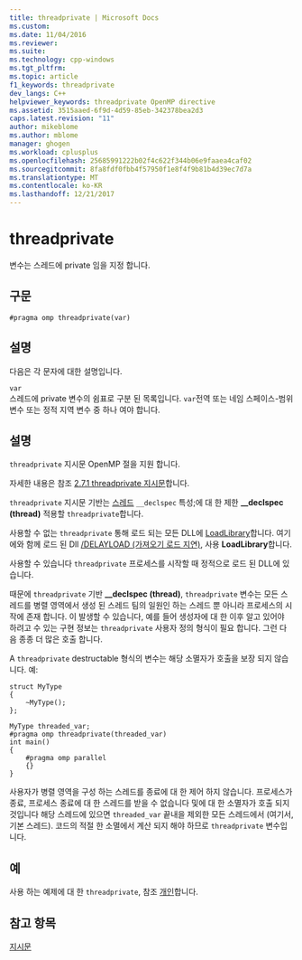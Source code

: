 ```yaml
---
title: threadprivate | Microsoft Docs
ms.custom: 
ms.date: 11/04/2016
ms.reviewer: 
ms.suite: 
ms.technology: cpp-windows
ms.tgt_pltfrm: 
ms.topic: article
f1_keywords: threadprivate
dev_langs: C++
helpviewer_keywords: threadprivate OpenMP directive
ms.assetid: 3515aaed-6f9d-4d59-85eb-342378bea2d3
caps.latest.revision: "11"
author: mikeblome
ms.author: mblome
manager: ghogen
ms.workload: cplusplus
ms.openlocfilehash: 25685991222b02f4c622f344b06e9faaea4caf02
ms.sourcegitcommit: 8fa8fdf0fbb4f57950f1e8f4f9b81b4d39ec7d7a
ms.translationtype: MT
ms.contentlocale: ko-KR
ms.lasthandoff: 12/21/2017
---
```

# <a name="threadprivate"></a>threadprivate
변수는 스레드에 private 임을 지정 합니다.  
  
## <a name="syntax"></a>구문  
  
```  
#pragma omp threadprivate(var)  
```  
  
## <a name="remarks"></a>설명  
 다음은 각 문자에 대한 설명입니다.  
  
 `var`  
 스레드에 private 변수의 쉼표로 구분 된 목록입니다. `var`전역 또는 네임 스페이스-범위 변수 또는 정적 지역 변수 중 하나 여야 합니다.  
  
## <a name="remarks"></a>설명  
 `threadprivate` 지시문 OpenMP 절을 지원 합니다.  
  
 자세한 내용은 참조 [2.7.1 threadprivate 지시문](../../../parallel/openmp/2-7-1-threadprivate-directive.md)합니다.  
  
 `threadprivate` 지시문 기반는 [스레드](../../../cpp/thread.md) `__declspec` 특성;에 대 한 제한 **__declspec (thread)** 적용할 `threadprivate`합니다.  
  
 사용할 수 없는 `threadprivate` 통해 로드 되는 모든 DLL에 [LoadLibrary](http://msdn.microsoft.com/library/windows/desktop/ms684175)합니다.  여기에와 함께 로드 된 Dll [/DELAYLOAD (가져오기 로드 지연)](../../../build/reference/delayload-delay-load-import.md), 사용 **LoadLibrary**합니다.  
  
 사용할 수 있습니다 `threadprivate` 프로세스를 시작할 때 정적으로 로드 된 DLL에 있습니다.  
  
 때문에 `threadprivate` 기반 **__declspec (thread)**, `threadprivate` 변수는 모든 스레드를 병렬 영역에서 생성 된 스레드 팀의 일원인 하는 스레드 뿐 아니라 프로세스의 시작에 존재 합니다.  이 발생할 수 있습니다, 예를 들어 생성자에 대 한 이후 알고 있어야 하려고 수 있는 구현 정보는 `threadprivate` 사용자 정의 형식이 필요 합니다. 그런 다음 종종 더 많은 호출 합니다.  
  
 A `threadprivate` destructable 형식의 변수는 해당 소멸자가 호출을 보장 되지 않습니다.  예:  
  
```  
struct MyType   
{  
    ~MyType();  
};  
  
MyType threaded_var;  
#pragma omp threadprivate(threaded_var)  
int main()   
{  
    #pragma omp parallel  
    {}  
}  
```  
  
 사용자가 병렬 영역을 구성 하는 스레드를 종료에 대 한 제어 하지 않습니다.  프로세스가 종료, 프로세스 종료에 대 한 스레드를 받을 수 없습니다 및에 대 한 소멸자가 호출 되지 것입니다 해당 스레드에 있으면 `threaded_var` 끝내을 제외한 모든 스레드에서 (여기서, 기본 스레드).  코드의 적절 한 소멸에서 계산 되지 해야 하므로 `threadprivate` 변수입니다.  
  
## <a name="example"></a>예  
 사용 하는 예제에 대 한 `threadprivate`, 참조 [개인](../../../parallel/openmp/reference/private-openmp.md)합니다.  
  
## <a name="see-also"></a>참고 항목  
 [지시문](../../../parallel/openmp/reference/openmp-directives.md)